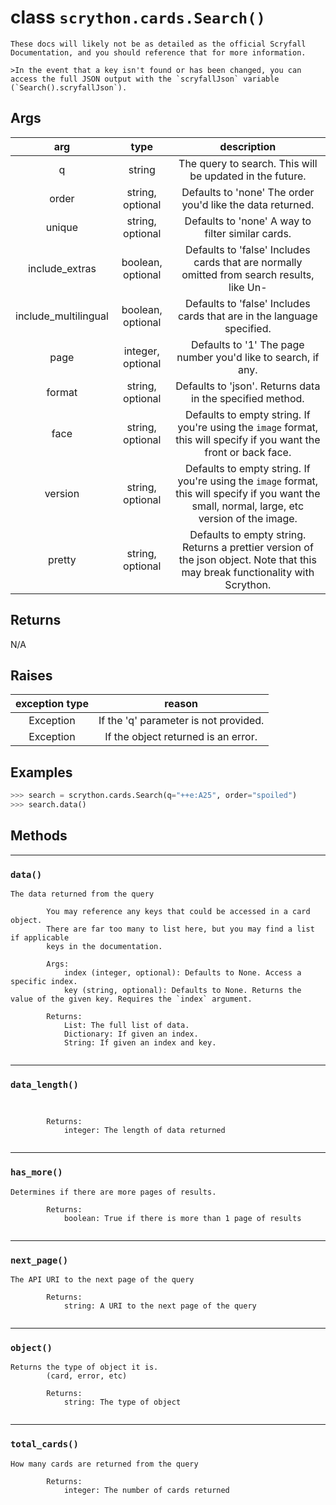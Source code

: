 # **class** `scrython.cards.Search()`

    These docs will likely not be as detailed as the official Scryfall Documentation, and you should reference that for more information.

    >In the event that a key isn't found or has been changed, you can access the full JSON output with the `scryfallJson` variable (`Search().scryfallJson`).
    
## Args

|arg|type|description|
|:---:|:---:|:---:|
|q|string|The query to search. This will be updated in the future.|
|order|string, optional|Defaults to \'none\' The order you\'d like the data returned.|
|unique|string, optional|Defaults to \'none\' A way to filter similar cards.|
|include_extras|boolean, optional|Defaults to \'false\' Includes cards that are normally omitted from search results, like Un-|
|include_multilingual|boolean, optional|Defaults to \'false\' Includes cards that are in the language specified.|
|page|integer, optional|Defaults to \'1\' The page number you\'d like to search, if any.|
|format|string, optional|Defaults to \'json\'. Returns data in the specified method.|
|face|string, optional|Defaults to empty string. If you\'re using the `image` format, this will specify if you want the front or back face.|
|version|string, optional|Defaults to empty string. If you\'re using the `image` format, this will specify if you want the small, normal, large, etc version of the image.|
|pretty|string, optional|Defaults to empty string. Returns a prettier version of the json object. Note that this may break functionality with Scrython.|

## Returns
N/A

## Raises

|exception type|reason|
|:---:|:---:|
|Exception|If the \'q\' parameter is not provided.|
|Exception|If the object returned is an error.|

## Examples
```python
>>> search = scrython.cards.Search(q="++e:A25", order="spoiled") 
>>> search.data() 
```

## Methods

---
### `data()`

```
The data returned from the query

        You may reference any keys that could be accessed in a card object.
        There are far too many to list here, but you may find a list if applicable
        keys in the documentation.

        Args:
            index (integer, optional): Defaults to None. Access a specific index.
            key (string, optional): Defaults to None. Returns the value of the given key. Requires the `index` argument.
        
        Returns:
            List: The full list of data.
            Dictionary: If given an index.
            String: If given an index and key.
        
```
---
### `data_length()`

```

        
        Returns:
            integer: The length of data returned
        
```
---
### `has_more()`

```
Determines if there are more pages of results.
        
        Returns:
            boolean: True if there is more than 1 page of results
        
```
---
### `next_page()`

```
The API URI to the next page of the query
        
        Returns:
            string: A URI to the next page of the query
        
```
---
### `object()`

```
Returns the type of object it is.
        (card, error, etc)
        
        Returns:
            string: The type of object
        
```
---
### `total_cards()`

```
How many cards are returned from the query
        
        Returns:
            integer: The number of cards returned
        
```